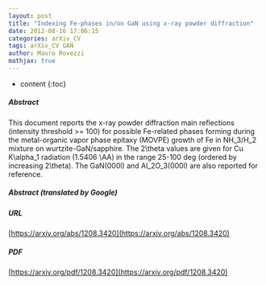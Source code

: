 ```yaml
---
layout: post
title: "Indexing Fe-phases in/on GaN using x-ray powder diffraction"
date: 2012-08-16 17:06:15
categories: arXiv_CV
tags: arXiv_CV GAN
author: Mauro Rovezzi
mathjax: true
---
```


* content
{:toc}

##### Abstract
This document reports the x-ray powder diffraction main reflections (intensity threshold >= 100) for possible Fe-related phases forming during the metal-organic vapor phase epitaxy (MOVPE) growth of Fe in NH_3/H_2 mixture on wurtzite-GaN/sapphire. The 2\theta values are given for Cu K\alpha_1 radiation (1.5406 \AA) in the range 25-100 deg (ordered by increasing 2\theta). The GaN(000l) and Al_2O_3(000l) are also reported for reference.

##### Abstract (translated by Google)


##### URL
[https://arxiv.org/abs/1208.3420](https://arxiv.org/abs/1208.3420)

##### PDF
[https://arxiv.org/pdf/1208.3420](https://arxiv.org/pdf/1208.3420)

